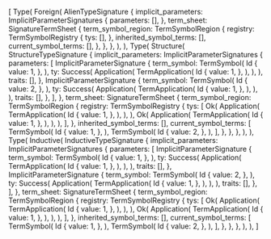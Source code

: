 [
    Type(
        Foreign(
            AlienTypeSignature {
                implicit_parameters: ImplicitParameterSignatures {
                    parameters: [],
                },
                term_sheet: SignatureTermSheet {
                    term_symbol_region: TermSymbolRegion {
                        registry: TermSymbolRegistry {
                            tys: [],
                        },
                        inherited_symbol_terms: [],
                        current_symbol_terms: [],
                    },
                },
            },
        ),
    ),
    Type(
        Structure(
            StructureTypeSignature {
                implicit_parameters: ImplicitParameterSignatures {
                    parameters: [
                        ImplicitParameterSignature {
                            term_symbol: TermSymbol(
                                Id {
                                    value: 1,
                                },
                            ),
                            ty: Success(
                                Application(
                                    TermApplication(
                                        Id {
                                            value: 1,
                                        },
                                    ),
                                ),
                            ),
                            traits: [],
                        },
                        ImplicitParameterSignature {
                            term_symbol: TermSymbol(
                                Id {
                                    value: 2,
                                },
                            ),
                            ty: Success(
                                Application(
                                    TermApplication(
                                        Id {
                                            value: 1,
                                        },
                                    ),
                                ),
                            ),
                            traits: [],
                        },
                    ],
                },
                term_sheet: SignatureTermSheet {
                    term_symbol_region: TermSymbolRegion {
                        registry: TermSymbolRegistry {
                            tys: [
                                Ok(
                                    Application(
                                        TermApplication(
                                            Id {
                                                value: 1,
                                            },
                                        ),
                                    ),
                                ),
                                Ok(
                                    Application(
                                        TermApplication(
                                            Id {
                                                value: 1,
                                            },
                                        ),
                                    ),
                                ),
                            ],
                        },
                        inherited_symbol_terms: [],
                        current_symbol_terms: [
                            TermSymbol(
                                Id {
                                    value: 1,
                                },
                            ),
                            TermSymbol(
                                Id {
                                    value: 2,
                                },
                            ),
                        ],
                    },
                },
            },
        ),
    ),
    Type(
        Inductive(
            InductiveTypeSignature {
                implicit_parameters: ImplicitParameterSignatures {
                    parameters: [
                        ImplicitParameterSignature {
                            term_symbol: TermSymbol(
                                Id {
                                    value: 1,
                                },
                            ),
                            ty: Success(
                                Application(
                                    TermApplication(
                                        Id {
                                            value: 1,
                                        },
                                    ),
                                ),
                            ),
                            traits: [],
                        },
                        ImplicitParameterSignature {
                            term_symbol: TermSymbol(
                                Id {
                                    value: 2,
                                },
                            ),
                            ty: Success(
                                Application(
                                    TermApplication(
                                        Id {
                                            value: 1,
                                        },
                                    ),
                                ),
                            ),
                            traits: [],
                        },
                    ],
                },
                term_sheet: SignatureTermSheet {
                    term_symbol_region: TermSymbolRegion {
                        registry: TermSymbolRegistry {
                            tys: [
                                Ok(
                                    Application(
                                        TermApplication(
                                            Id {
                                                value: 1,
                                            },
                                        ),
                                    ),
                                ),
                                Ok(
                                    Application(
                                        TermApplication(
                                            Id {
                                                value: 1,
                                            },
                                        ),
                                    ),
                                ),
                            ],
                        },
                        inherited_symbol_terms: [],
                        current_symbol_terms: [
                            TermSymbol(
                                Id {
                                    value: 1,
                                },
                            ),
                            TermSymbol(
                                Id {
                                    value: 2,
                                },
                            ),
                        ],
                    },
                },
            },
        ),
    ),
]